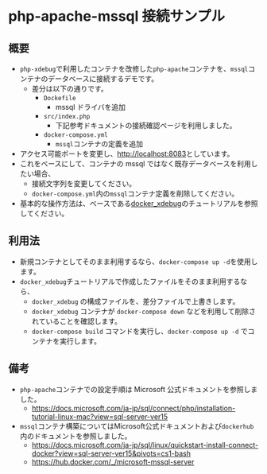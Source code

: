 # php-apache-mssql 接続サンプル

## 概要

- `php-xdebug`で利用したコンテナを改修した`php-apache`コンテナを、`mssql`コンテナのデータベースに接続するデモです。
  - 差分は以下の通りです。
    - `Dockefile`
      - mssql ドライバを追加
    - `src/index.php`
      - 下記参考ドキュメントの接続確認ページを利用しました。
    - `docker-compose.yml`
      - `mssql`コンテナの定義を追加
- アクセス可能ポートを変更し、[http://localhost:8083](http://localhost:8083)としています。
- これをベースにして、コンテナの mssql ではなく既存データベースを利用したい場合、
  - 接続文字列を変更してください。
  - `docker-compose.yml`内の`mssql`コンテナ定義を削除してください。
- 基本的な操作方法は、ベースである[docker_xdebug](../docker_xdebug/)のチュートリアルを参照してください。

## 利用法
- 新規コンテナとしてそのまま利用するなら、`docker-compose up -d`を使用します。
- `docker_xdebug`チュートリアルで作成したファイルをそのまま利用するなら、
  - `docker_xdebug` の構成ファイルを、差分ファイルで上書きします。
  - `docker_xdebug` コンテナが `docker-compose down` などを利用して削除されていることを確認します。
  - `docker-compose build` コマンドを実行し、`docker-compose up -d` でコンテナを実行します。

## 備考

- `php-apache`コンテナでの設定手順は Microsoft 公式ドキュメントを参照しました。
  - https://docs.microsoft.com/ja-jp/sql/connect/php/installation-tutorial-linux-mac?view=sql-server-ver15
- `mssql`コンテナ構築についてはMicrosoft公式ドキュメントおよび`dockerhub`内のドキュメントを参照しました。
  - https://docs.microsoft.com/ja-jp/sql/linux/quickstart-install-connect-docker?view=sql-server-ver15&pivots=cs1-bash
  - https://hub.docker.com/_/microsoft-mssql-server
